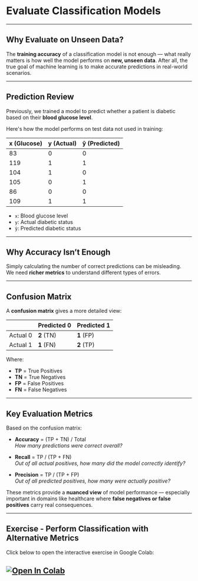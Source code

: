 # Evaluate Classification Models

---

## Why Evaluate on Unseen Data?

The **training accuracy** of a classification model is not enough — what really matters is how well the model performs on **new, unseen data**. After all, the true goal of machine learning is to make accurate predictions in real-world scenarios.

---

## Prediction Review

Previously, we trained a model to predict whether a patient is diabetic based on their **blood glucose level**.

Here's how the model performs on test data not used in training:

| x (Glucose) | y (Actual) | ŷ (Predicted) |
|-------------|------------|---------------|
| 83          | 0          | 0             |
| 119         | 1          | 1             |
| 104         | 1          | 0             |
| 105         | 0          | 1             |
| 86          | 0          | 0             |
| 109         | 1          | 1             |

- `x`: Blood glucose level  
- `y`: Actual diabetic status  
- `ŷ`: Predicted diabetic status

---

## Why Accuracy Isn’t Enough

Simply calculating the number of correct predictions can be misleading.  
We need **richer metrics** to understand different types of errors.

---

## Confusion Matrix

A **confusion matrix** gives a more detailed view:


|                | Predicted 0 | Predicted 1 |
|----------------|-------------|-------------|
| Actual 0       | **2** (TN)  | **1** (FP)  |
| Actual 1       | **1** (FN)  | **2** (TP)  |

Where:

- **TP** = True Positives  
- **TN** = True Negatives  
- **FP** = False Positives  
- **FN** = False Negatives

---

## Key Evaluation Metrics

Based on the confusion matrix:

- **Accuracy** = (TP + TN) / Total  
  _How many predictions were correct overall?_

- **Recall** = TP / (TP + FN)  
  _Out of all actual positives, how many did the model correctly identify?_

- **Precision** = TP / (TP + FP)  
  _Out of all predicted positives, how many were actually positive?_

These metrics provide a **nuanced view** of model performance — especially important in domains like healthcare where **false negatives or false positives** carry real consequences.

---

## Exercise - Perform Classification with Alternative Metrics

Click below to open the interactive exercise in Google Colab:

[![Open In Colab](https://colab.research.google.com/assets/colab-badge.svg)](https://colab.research.google.com/drive/1O4UZALpsUtOjcgn2wUA5jUKVxA9VdB3Q)
---
